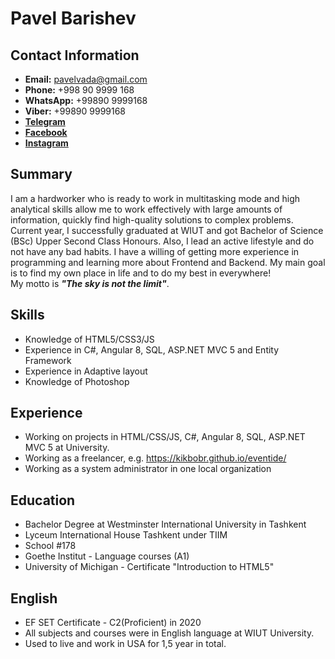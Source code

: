 # Pavel Barishev
## Contact Information
   * __Email:__ pavelvada@gmail.com
   * __Phone:__ +998 90 9999 168
   * __WhatsApp:__ +99890 9999168
   * __Viber:__ +99890 9999168
   * __[Telegram](https://t.me/kikbobr)__
   * __[Facebook](https://www.facebook.com/kikbobr)__ 
   * __[Instagram](http://instagram.com/kikbobr)__ 
   
## Summary
I am a hardworker who is ready to work in multitasking mode and high analytical skills allow me to work effectively with large amounts of information, quickly find high-quality solutions to complex problems. Current year, I successfully graduated at WIUT and got Bachelor of Science (BSc) Upper Second Class Honours. Also, I lead an active lifestyle and do not have any bad habits. 
I have a willing of getting more experience in programming and learning more about Frontend and Backend. My main goal is to find my own place in life and to do my best in everywhere!<br>
 My motto is **_"The sky is not the limit"_**.
## Skills
* Knowledge of HTML5/CSS3/JS
* Experience in C#, Angular 8, SQL, ASP.NET MVC 5 and Entity Framework
* Experience in Adaptive layout
* Knowledge of Photoshop
## Experience
   - Working on projects in HTML/CSS/JS, C#, Angular 8, SQL, ASP.NET MVC 5 at University.
   - Working as a freelancer, e.g. https://kikbobr.github.io/eventide/
   - Working as a system administrator in one local organization 
## Education
  * Bachelor Degree at Westminster International University in Tashkent
  * Lyceum International House Tashkent under TIIM
  * School #178
  * Goethe Institut - Language courses (A1)
  * University of Michigan - Certificate "Introduction to HTML5"
## English
   - EF SET Certificate - C2(Proficient) in 2020
   - All subjects and courses were in English language at WIUT University.
   - Used to live and work in USA for 1,5 year in total.
